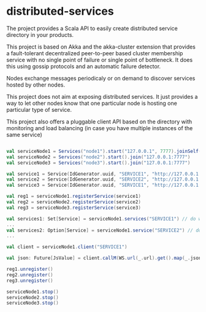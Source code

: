 distributed-services
===========================

The project provides a Scala API to easily create distributed service directory in your products.
 
This project is based on Akka and the akka-cluster extension that provides a fault-tolerant decentralized peer-to-peer based cluster membership service with 
no single point of failure or single point of bottleneck. It does this using gossip protocols and an automatic failure detector. 

Nodes exchange messages periodicaly or on demand to discover services hosted by other nodes.

This project does not aim at exposing distributed services. It just provides a way to let other nodes know that one particular node
is hosting one particular type of service.

This project also offers a pluggable client API based on the directory with monitoring and load balancing (in case you have multiple instances of the same service)


```scala

val serviceNode1 = Services("node1").start("127.0.0.1", 7777).joinSelf()   // should be deployed on multiple JVMs
val serviceNode2 = Services("node2").start().join("127.0.0.1:7777")
val serviceNode3 = Services("node3").start().join("127.0.0.1:7777")

val service1 = Service(IdGenerator.uuid, "SERVICE1", "http://127.0.0.1:9000/service1")
val service2 = Service(IdGenerator.uuid, "SERVICE2", "http://127.0.0.1:9001/service2")
val service3 = Service(IdGenerator.uuid, "SERVICE1", "http://127.0.0.1:9002/service3")

val reg1 = serviceNode1.registerService(service1)
val reg2 = serviceNode2.registerService(service2)
val reg3 = serviceNode3.registerService(service3)

val services1: Set[Service] = serviceNode1.services("SERVICE1") // do whatever you want with those
...
val services2: Option[Service] = serviceNode1.service("SERVICE2") // do whatever you want with that one
...

val client = serviceNode1.client("SERVICE1")

val json: Future[JsValue] = client.callM(WS.url(_.url).get().map(_.json)) // the client will loadbalance calls between service1 and service3

reg1.unregister()
reg2.unregister()
reg3.unregister()

serviceNode1.stop()
serviceNode2.stop()
serviceNode3.stop()

```
